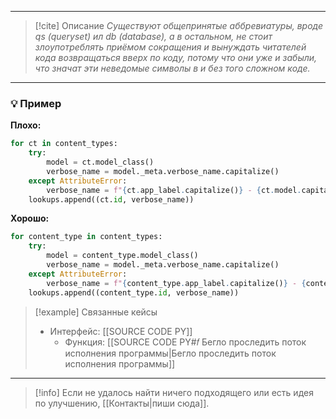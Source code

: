 ***

> [!cite] Описание
>_Существуют общепринятые аббревиатуры, вроде qs (queryset) ил db (database), а в остальном, не стоит злоупотреблять приёмом сокращения и вынуждать читателей кода возвращаться вверх по коду, потому что они уже и забыли, что значат эти неведомые символы в и без того сложном коде._

***
### 💡 Пример


**Плохо:**
```python
for ct in content_types:
	try:
		model = ct.model_class()
		verbose_name = model._meta.verbose_name.capitalize()
	except AttributeError:
		verbose_name = f"{ct.app_label.capitalize()} - {ct.model.capitalize()}"
	lookups.append((ct.id, verbose_name))
```

**Хорошо:**
```python
for content_type in content_types:
	try:
		model = content_type.model_class()
		verbose_name = model._meta.verbose_name.capitalize()
	except AttributeError:
		verbose_name = f"{content_type.app_label.capitalize()} - {content_type.model.capitalize()}"
	lookups.append((content_type.id, verbose_name))
```

> [!example] Связанные кейсы
>- Интерфейс: [[SOURCE CODE PY]]
>	- Функция: [[SOURCE CODE PY#𝑓 Бегло проследить поток исполнения программы|Бегло проследить поток исполнения программы]]

***

> [!info]
> Если не удалось найти ничего подходящего или есть идея по улучшению, [[Контакты|пиши сюда]].
